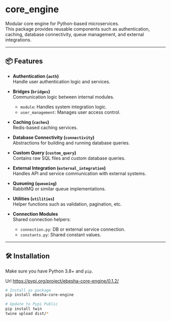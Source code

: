 # core_engine

Modular core engine for Python-based microservices.  
This package provides reusable components such as authentication, caching, database connectivity, queue management, and external integrations.

---

## 📦 Features

- **Authentication (`auth`)**  
  Handle user authentication logic and services.

- **Bridges (`bridges`)**  
  Communication logic between internal modules.  
  - `module`: Handles system integration logic.  
  - `user_management`: Manages user access control.

- **Caching (`caches`)**  
  Redis-based caching services.

- **Database Connectivity (`connectivity`)**  
  Abstractions for building and running database queries.

- **Custom Query (`custom_query`)**  
  Contains raw SQL files and custom database queries.

- **External Integration (`external_integration`)**  
  Handles API and service communication with external systems.

- **Queueing (`queueing`)**  
  RabbitMQ or similar queue implementations.

- **Utilities (`utilities`)**  
  Helper functions such as validation, pagination, etc.

- **Connection Modules**  
  Shared connection helpers:
  - `connection.py`: DB or external service connection.
  - `constants.py`: Shared constant values.

---

## 🛠️ Installation

Make sure you have Python 3.8+ and `pip`.

Url https://pypi.org/project/ebesha-core-engine/0.1.2/

```bash
# Install as package
pip install ebesha-core-engine

# Update to Pypi Public
pip install twin
twine upload dist/*
